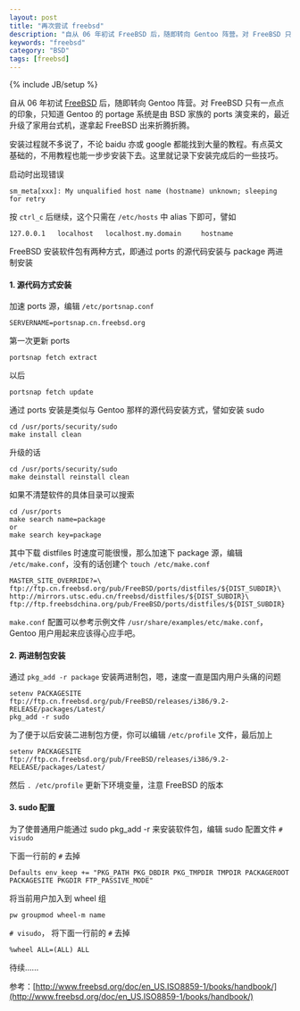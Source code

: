 ```yaml
---
layout: post
title: "再次尝试 freebsd"
description: "自从 06 年初试 FreeBSD 后，随即转向 Gentoo 阵营。对 FreeBSD 只有一点点的印象，只知道 Gentoo 的 po   rtage 系统是由 BSD 家族的 ports 演变来的，最近升级了家用台式机，遂拿起 FreeBSD 出来折腾折腾。"
keywords: "freebsd"
category: "BSD"
tags: [freebsd]
---
```

{% include JB/setup %}

自从 06 年初试 [FreeBSD](http://www.freebsd.org) 后，随即转向 Gentoo 阵营。对 FreeBSD 只有一点点的印象，只知道 Gentoo 的 portage 系统是由 BSD 家族的 ports 演变来的，最近升级了家用台式机，遂拿起 FreeBSD 出来折腾折腾。

安装过程就不多说了，不论 baidu 亦或 google 都能找到大量的教程。有点英文基础的，不用教程也能一步步安装下去。这里就记录下安装完成后的一些技巧。

启动时出现错误

    sm_meta[xxx]: My unqualified host name (hostname) unknown; sleeping for retry

<!-- more -->
按 `ctrl_c` 后继续，这个只需在 `/etc/hosts` 中 alias 下即可，譬如

    127.0.0.1   localhost   localhost.my.domain     hostname

FreeBSD 安装软件包有两种方式，即通过 ports 的源代码安装与 package 两进制安装

#### 1. 源代码方式安装

加速 ports 源，编辑 `/etc/portsnap.conf`

    SERVERNAME=portsnap.cn.freebsd.org

第一次更新 ports

    portsnap fetch extract

以后

    portsnap fetch update

通过 ports 安装是类似与 Gentoo 那样的源代码安装方式，譬如安装 sudo

    cd /usr/ports/security/sudo
    make install clean

升级的话

    cd /usr/ports/security/sudo
    make deinstall reinstall clean

如果不清楚软件的具体目录可以搜索

    cd /usr/ports
    make search name=package
    or
    make search key=package

其中下载 distfiles 时速度可能很慢，那么加速下 package 源，编辑 `/etc/make.conf`，没有的话创建个 `touch /etc/make.conf`

    MASTER_SITE_OVERRIDE?=\
    ftp://ftp.cn.freebsd.org/pub/FreeBSD/ports/distfiles/${DIST_SUBDIR}\
    http://mirrors.utsc.edu.cn/freebsd/distfiles/${DIST_SUBDIR}\
    ftp://ftp.freebsdchina.org/pub/FreeBSD/ports/distfiles/${DIST_SUBDIR}

`make.conf` 配置可以参考示例文件 `/usr/share/examples/etc/make.conf`，Gentoo 用户用起来应该得心应手吧。

#### 2. 两进制包安装

通过 `pkg_add -r package` 安装两进制包，嗯，速度一直是国内用户头痛的问题

    setenv PACKAGESITE ftp://ftp.cn.freebsd.org/pub/FreeBSD/releases/i386/9.2-RELEASE/packages/Latest/
    pkg_add -r sudo

为了便于以后安装二进制包方便，你可以编辑 `/etc/profile` 文件，最后加上

    setenv PACKAGESITE ftp://ftp.cn.freebsd.org/pub/FreeBSD/releases/i386/9.2-RELEASE/packages/Latest/

然后 `. /etc/profile` 更新下环境变量，注意 FreeBSD 的版本

#### 3. sudo 配置

为了使普通用户能通过 sudo pkg_add -r 来安装软件包，编辑 sudo 配置文件 `# visudo`

下面一行前的 `#` 去掉

    Defaults env_keep += "PKG_PATH PKG_DBDIR PKG_TMPDIR TMPDIR PACKAGEROOT PACKAGESITE PKGDIR FTP_PASSIVE_MODE"

将当前用户加入到 wheel 组

    pw groupmod wheel-m name

`# visudo`， 将下面一行前的 `#` 去掉

    %wheel ALL=(ALL) ALL

待续......

参考：[http://www.freebsd.org/doc/en_US.ISO8859-1/books/handbook/](http://www.freebsd.org/doc/en_US.ISO8859-1/books/handbook/)

